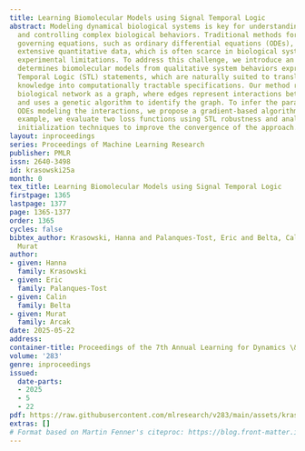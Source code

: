 ```yaml
---
title: Learning Biomolecular Models using Signal Temporal Logic
abstract: Modeling dynamical biological systems is key for understanding, predicting,
  and controlling complex biological behaviors. Traditional methods for identifying
  governing equations, such as ordinary differential equations (ODEs), typically require
  extensive quantitative data, which is often scarce in biological systems due to
  experimental limitations. To address this challenge, we introduce an approach that
  determines biomolecular models from qualitative system behaviors expressed as Signal
  Temporal Logic (STL) statements, which are naturally suited to translate expert
  knowledge into computationally tractable specifications. Our method represents the
  biological network as a graph, where edges represent interactions between species,
  and uses a genetic algorithm to identify the graph. To infer the parameters of the
  ODEs modeling the interactions, we propose a gradient-based algorithm. On a numerical
  example, we evaluate two loss functions using STL robustness and analyze different
  initialization techniques to improve the convergence of the approach.
layout: inproceedings
series: Proceedings of Machine Learning Research
publisher: PMLR
issn: 2640-3498
id: krasowski25a
month: 0
tex_title: Learning Biomolecular Models using Signal Temporal Logic
firstpage: 1365
lastpage: 1377
page: 1365-1377
order: 1365
cycles: false
bibtex_author: Krasowski, Hanna and Palanques-Tost, Eric and Belta, Calin and Arcak,
  Murat
author:
- given: Hanna
  family: Krasowski
- given: Eric
  family: Palanques-Tost
- given: Calin
  family: Belta
- given: Murat
  family: Arcak
date: 2025-05-22
address:
container-title: Proceedings of the 7th Annual Learning for Dynamics \& Control Conference
volume: '283'
genre: inproceedings
issued:
  date-parts:
  - 2025
  - 5
  - 22
pdf: https://raw.githubusercontent.com/mlresearch/v283/main/assets/krasowski25a/krasowski25a.pdf
extras: []
# Format based on Martin Fenner's citeproc: https://blog.front-matter.io/posts/citeproc-yaml-for-bibliographies/
---
```


